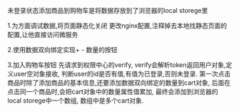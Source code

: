 未登录状态添加商品到购物车是将数据存放到了浏览器的local storege里

1.为方面调试数据,将页面静态化关闭
  更改nginx配置,注释掉去本地找静态页面的配置,让他直接访问微服务

2.使用数据双向绑定实现+ - 数量的按钮 

3.加入购物车按钮
先请求到权限中心的verify,
verify会解析token返回用户对象,定义user空对象接收,
判断user的id是否有值,有值为已登录,否则未登录.
第一次点击商品时除了添加商品的基本信息,还要添加数据双向绑定的数量到cart对象,
后面在点击同一个商品时,会把cart对象中的数量属性值累加,
最终会添加到浏览器的 local storege中一个数组,
数组中是多个cart对象.